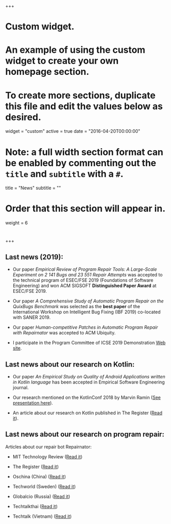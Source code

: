 +++
# Custom widget.
# An example of using the custom widget to create your own homepage section.
# To create more sections, duplicate this file and edit the values below as desired.
widget = "custom"
active = true
date = "2016-04-20T00:00:00"

# Note: a full width section format can be enabled by commenting out the `title` and `subtitle` with a `#`.
title = "News"
subtitle = ""

# Order that this section will appear in.
weight = 6

# 
#
+++

## Last news (2019):

* Our paper *Empirical Review of Program Repair Tools: A Large-Scale Experiment on 2 141 Bugs and 23 551 Repair Attempts*  was accepted to the technical program of ESEC/FSE 2019 (Foundations of Software Engineering) and won ACM SIGSOFT **Distinguished Paper Award** at ESEC/FSE 2019.


* Our paper *A Comprehensive Study of Automatic Program Repair on the QuixBugs Benchmark*  was selected as the **best paper**  of the International Workshop on Intelligent Bug Fixing (IBF 2019) co-located with SANER 2019.


* Our paper *Human-competitive Patches in Automatic Program Repair with Repairnator* was accepted to ACM Ubiquity.

* I participate in the Program Committee of ICSE 2019 Demonstration [Web site](https://2019.icse-conferences.org/track/icse-2019-Demonstrations).


## Last news about our research on Kotlin:

* Our paper *An Empirical Study on Quality of Android Applications written in Kotlin language* has been accepted in Empirical Software Engineering journal. 


* Our research mentioned on the KotlinConf 2018 by Marvin Ramin ([See presentation here](https://www.youtube.com/watch?v=yjhQiP0329M&index=12&list=PLQ176FUIyIUbVvFMqDc2jhxS-t562uytr&t=0s)).


* An article about our research on Kotlin published in The Register ([Read it](https://www.theregister.co.uk/2018/08/02/kotlin_code_quality/)).



## Last news about our research on program repair:


Articles about our repair bot Repairnator: 


* MIT Technology Review ([Read it](https://www.technologyreview.com/s/612336/a-bot-disguised-as-a-human-software-developer-fixes-bugs/))


* The Register ([Read it](https://www.theregister.co.uk/2018/10/17/luc_esape_bug_fixer/))


* Oschina (China) ([Read it](https://www.oschina.net/news/101186/a-bot-fixes-bugs))


* Techworld (Sweden) ([Read it](https://techworld.idg.se/2.2524/1.709232/bot-repairnator-patchar-kod))


* Globalcio (Russia) ([Read it](http://www.globalcio.ru/news/7347/))


* Techtalkthai ([Read it](https://www.techtalkthai.com/repairnator-bot-could-automatically-fix-bugs-for-you/))


* Techtalk (Vietnam) ([Read it](https://techtalk.vn/da-xuat-hien-bot-co-kha-nang-fix-bug-thay-cho-lap-trinh-vien.html))
